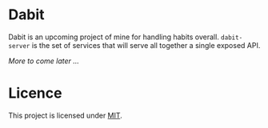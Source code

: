 # Dabit

Dabit is an upcoming project of mine for handling habits overall. `dabit-server` is the set of services that will serve all together a single exposed API.

_More to come later ..._

# Licence

This project is licensed under [MIT](LICENSE).